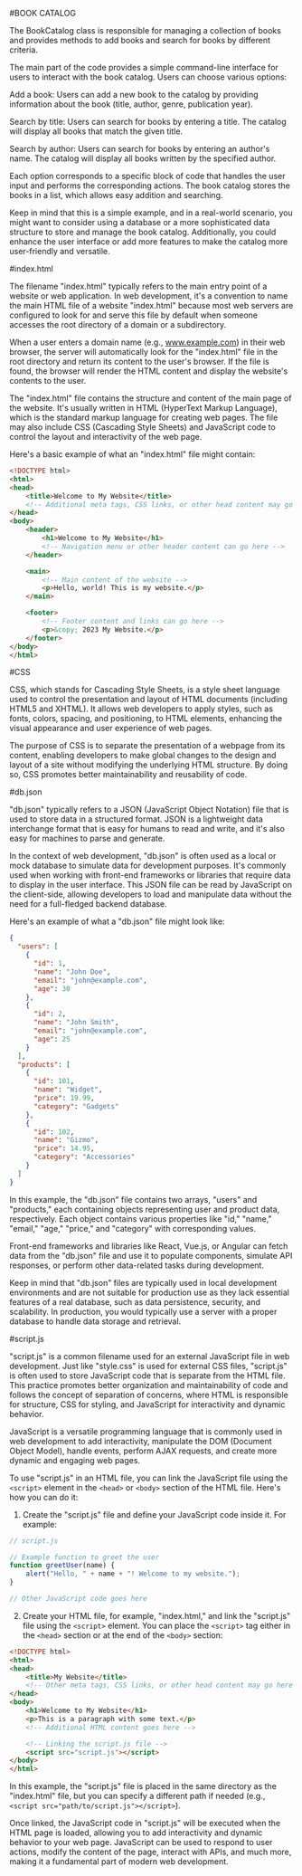 #BOOK CATALOG


The BookCatalog class is responsible for managing a collection of books and provides methods to add books and search for books by different criteria.

The main part of the code provides a simple command-line interface for users to interact with the book catalog. Users can choose various options:

Add a book: Users can add a new book to the catalog by providing information about the book (title, author, genre, publication year).

Search by title: Users can search for books by entering a title. The catalog will display all books that match the given title.

Search by author: Users can search for books by entering an author's name. The catalog will display all books written by the specified author.

Each option corresponds to a specific block of code that handles the user input and performs the corresponding actions. The book catalog stores the books in a list, which allows easy addition and searching.

Keep in mind that this is a simple example, and in a real-world scenario, you might want to consider using a database or a more sophisticated data structure to store and manage the book catalog. Additionally, you could enhance the user interface or add more features to make the catalog more user-friendly and versatile.

#index.html

The filename "index.html" typically refers to the main entry point of a website or web application. In web development, it's a convention to name the main HTML file of a website "index.html" because most web servers are configured to look for and serve this file by default when someone accesses the root directory of a domain or a subdirectory.

When a user enters a domain name (e.g., www.example.com) in their web browser, the server will automatically look for the "index.html" file in the root directory and return its content to the user's browser. If the file is found, the browser will render the HTML content and display the website's contents to the user.

The "index.html" file contains the structure and content of the main page of the website. It's usually written in HTML (HyperText Markup Language), which is the standard markup language for creating web pages. The file may also include CSS (Cascading Style Sheets) and JavaScript code to control the layout and interactivity of the web page.

Here's a basic example of what an "index.html" file might contain:

```html
<!DOCTYPE html>
<html>
<head>
    <title>Welcome to My Website</title>
    <!-- Additional meta tags, CSS links, or other head content may go here -->
</head>
<body>
    <header>
        <h1>Welcome to My Website</h1>
        <!-- Navigation menu or other header content can go here -->
    </header>

    <main>
        <!-- Main content of the website -->
        <p>Hello, world! This is my website.</p>
    </main>

    <footer>
        <!-- Footer content and links can go here -->
        <p>&copy; 2023 My Website.</p>
    </footer>
</body>
</html>
```

#CSS

CSS, which stands for Cascading Style Sheets, is a style sheet language used to control the presentation and layout of HTML documents (including HTML5 and XHTML). It allows web developers to apply styles, such as fonts, colors, spacing, and positioning, to HTML elements, enhancing the visual appearance and user experience of web pages.

The purpose of CSS is to separate the presentation of a webpage from its content, enabling developers to make global changes to the design and layout of a site without modifying the underlying HTML structure. By doing so, CSS promotes better maintainability and reusability of code.

#db.json

"db.json" typically refers to a JSON (JavaScript Object Notation) file that is used to store data in a structured format. JSON is a lightweight data interchange format that is easy for humans to read and write, and it's also easy for machines to parse and generate.

In the context of web development, "db.json" is often used as a local or mock database to simulate data for development purposes. It's commonly used when working with front-end frameworks or libraries that require data to display in the user interface. This JSON file can be read by JavaScript on the client-side, allowing developers to load and manipulate data without the need for a full-fledged backend database.

Here's an example of what a "db.json" file might look like:

```json
{
  "users": [
    {
      "id": 1,
      "name": "John Doe",
      "email": "john@example.com",
      "age": 30
    },
    {
      "id": 2,
      "name": "John Smith",
      "email": "john@example.com",
      "age": 25
    }
  ],
  "products": [
    {
      "id": 101,
      "name": "Widget",
      "price": 19.99,
      "category": "Gadgets"
    },
    {
      "id": 102,
      "name": "Gizmo",
      "price": 14.95,
      "category": "Accessories"
    }
  ]
}
```

In this example, the "db.json" file contains two arrays, "users" and "products," each containing objects representing user and product data, respectively. Each object contains various properties like "id," "name," "email," "age," "price," and "category" with corresponding values.

Front-end frameworks and libraries like React, Vue.js, or Angular can fetch data from the "db.json" file and use it to populate components, simulate API responses, or perform other data-related tasks during development.

Keep in mind that "db.json" files are typically used in local development environments and are not suitable for production use as they lack essential features of a real database, such as data persistence, security, and scalability. In production, you would typically use a server with a proper database to handle data storage and retrieval.


#script.js

"script.js" is a common filename used for an external JavaScript file in web development. Just like "style.css" is used for external CSS files, "script.js" is often used to store JavaScript code that is separate from the HTML file. This practice promotes better organization and maintainability of code and follows the concept of separation of concerns, where HTML is responsible for structure, CSS for styling, and JavaScript for interactivity and dynamic behavior.

JavaScript is a versatile programming language that is commonly used in web development to add interactivity, manipulate the DOM (Document Object Model), handle events, perform AJAX requests, and create more dynamic and engaging web pages.

To use "script.js" in an HTML file, you can link the JavaScript file using the `<script>` element in the `<head>` or `<body>` section of the HTML file. Here's how you can do it:

1. Create the "script.js" file and define your JavaScript code inside it. For example:

```javascript
// script.js

// Example function to greet the user
function greetUser(name) {
    alert("Hello, " + name + "! Welcome to my website.");
}

// Other JavaScript code goes here
```

2. Create your HTML file, for example, "index.html," and link the "script.js" file using the `<script>` element. You can place the `<script>` tag either in the `<head>` section or at the end of the `<body>` section:

```html
<!DOCTYPE html>
<html>
<head>
    <title>My Website</title>
    <!-- Other meta tags, CSS links, or other head content may go here -->
</head>
<body>
    <h1>Welcome to My Website</h1>
    <p>This is a paragraph with some text.</p>
    <!-- Additional HTML content goes here -->

    <!-- Linking the script.js file -->
    <script src="script.js"></script>
</body>
</html>
```

In this example, the "script.js" file is placed in the same directory as the "index.html" file, but you can specify a different path if needed (e.g., `<script src="path/to/script.js"></script>`).

Once linked, the JavaScript code in "script.js" will be executed when the HTML page is loaded, allowing you to add interactivity and dynamic behavior to your web page. JavaScript can be used to respond to user actions, modify the content of the page, interact with APIs, and much more, making it a fundamental part of modern web development.

